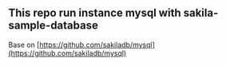 ## This repo run instance mysql with sakila-sample-database

Base on [https://github.com/sakiladb/mysql](https://github.com/sakiladb/mysql)
